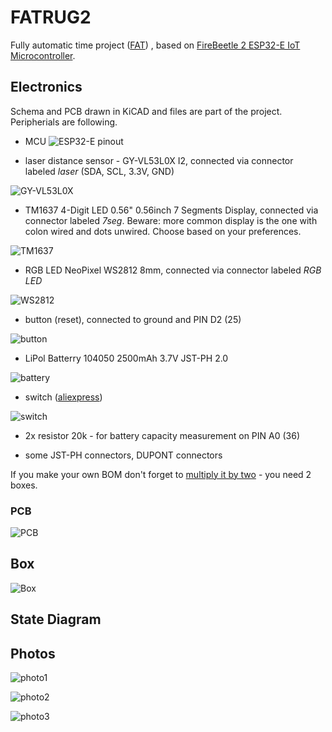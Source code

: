 # FATRUG2

Fully automatic time project ([FAT](https://en.wikipedia.org/wiki/Fully_automatic_time)) , based on [FireBeetle 2 ESP32-E IoT Microcontroller](https://www.dfrobot.com/product-2195.html). 

## Electronics

Schema and PCB drawn in KiCAD and files are part of the project. Peripherials are following. 

- MCU
![ESP32-E pinout](doc/img/01_esp32-e-pinout.png)

- laser distance sensor - GY-VL53L0X I2, connected via connector labeled _laser_ (SDA, SCL, 3.3V, GND)

![GY-VL53L0X](doc/img/03_laser_GY-VL53L0X_I2C.png)

- TM1637 4-Digit LED 0.56" 0.56inch 7 Segments Display, connected via connector labeled _7seg_. Beware: more common display is the one with colon wired and dots unwired. Choose based on your preferences.

![TM1637](doc/img/04_TM1637.png)

- RGB LED NeoPixel WS2812 8mm, connected via connector labeled _RGB LED_

![WS2812](doc/img/05_rgb_led.png)

- button (reset), connected to ground and PIN D2 (25) 

![button](doc/img/06_button.png)

- LiPol Batterry 104050 2500mAh 3.7V JST-PH 2.0

![battery](doc/img/07_battery.png)

- switch ([aliexpress](https://www.aliexpress.com/item/1005003268288232.html?spm=a2g0o.order_detail.0.0.5ad3f19ccqQfnJ))

![switch](doc/img/09_switch.png)

- 2x resistor 20k - for battery capacity measurement on PIN A0 (36)

- some JST-PH connectors, DUPONT connectors

If you make your own BOM don't forget to [multiply it by two](https://youtube.com/clip/UgkxrPXdP5GEu_9O2kQU0yOqQVvTavGrz9Ro) - you need 2 boxes.


### PCB

![PCB](doc/img/02_pcb_view.png)


## Box

![Box](doc/img/08_box.png)

## State Diagram 


## Photos

![photo1](doc/img/10_photo1.jpg)

![photo2](doc/img/11_photo2.jpg)

![photo3](doc/img/12_photo3.jpg)
